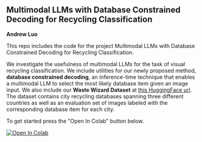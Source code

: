 ## Multimodal LLMs with Database Constrained Decoding for Recycling Classification
**Andrew Luo**

This repo includes the code for the project Multimodal LLMs with Database Constrained Decoding for Recycling Classification.

We investigate the usefulness of multimodal LLMs for the task of visual recycling classification. We include utilities for our newly proposed method, **database constrained decoding**, an inference-time technique that enables a multimodal LLM to select the most likely database item given an image input. We also include our **Waste Wizard Dataset** at [this HuggingFace url](https://huggingface.co/datasets/acluous/waste-wizard-materials-list). The dataset contains city recycling databases spanning three different countries as well as an evaluation set of images labeled with the corresponding database item for each city. 



To get started press the "Open In Colab" button below.

[![Open In Colab](https://colab.research.google.com/assets/colab-badge.svg)](https://colab.research.google.com/github/acluous/recycling-database-constrained-decoding/blob/main/demo.ipynb)

